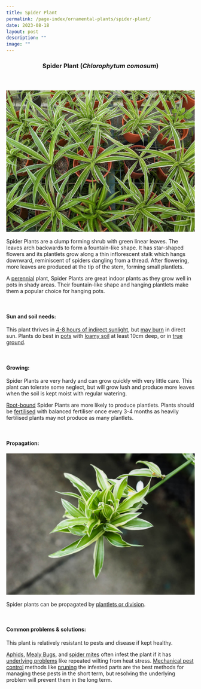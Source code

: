 ```yaml
---
title: Spider Plant
permalink: /page-index/ornamental-plants/spider-plant/
date: 2023-08-18
layout: post
description: ""
image: ""
---
```

<header> 
	<h3>Spider Plant (<em>Chlorophytum comosum</em>)</h3> 
</header>

<section>
	<img title="Photo by Jacqueline Chua." src="/images/Plants/Spiderplant_JacChua.jpg">
	<p>Spider Plants are a clump forming shrub with green linear leaves. The leaves arch backwards to form a fountain-like shape. It has star-shaped flowers and its plantlets grow along a thin inflorescent stalk which hangs downward, reminiscent of spiders dangling from a thread. After flowering, more leaves are produced at the tip of the stem, forming small plantlets.</p>
	<p>A <a href="/learn-more-about-gardening/glossary/#p">perennial</a> plant, Spider Plants are great indoor plants as they grow well in pots in shady areas. Their fountain-like shape and hanging plantlets make them a popular choice for hanging pots.</p>
	 <br> 
</section> 
 
<section> 
  <h4>Sun and soil needs:</h4> 
  <p>This plant thrives in <a href="/page-index/horticulture-techniques/gauging-light/">4-8 hours of indirect sunlight</a>, but <a href="/page-index/plant-problems/sunburn/">may burn</a> in direct sun.  Plants do best in <a href="/page-index/horticulture-techniques/planting-in-containers/">pots</a> with <a href="/page-index/horticulture-techniques/soil/">loamy soil</a> at least 10cm deep, or in <a href="/page-index/horticulture-techniques/true-ground/">true ground</a>.</p> 
	<br>
</section>

<section> 
  <h4>Growing:</h4> 
	<p>Spider Plants are very hardy and can grow quickly with very little care. This plant can tolerate some neglect, but will grow lush and produce more leaves when the soil is kept moist with regular watering.</p> 
	<p><a href="/page-index/plant-problems/root-bound/">Root-bound</a> Spider Plants are more likely to produce plantlets. Plants should be <a href="/page-index/horticulture-techniques/fertilising/">fertilised</a> with balanced fertiliser once every 3-4 months as heavily fertilised plants may not produce as many plantlets.</p> 
	<br> 
</section> 

<section> 
  <h4>Propagation:</h4> 
	<img title="Photo by Jacqueline Chua." src="/images/Plants/Spiderplant_JacChua%20(3).jpg">
	<p>Spider plants can be propagated by <a href="/page-index/horticulture-techniques/propagating-by-division/">plantlets or division</a>.</p> 
	<br> 
</section> 
 
<section> 
  <h4>Common problems &amp; solutions:</h4> 
	<p>This plant is relatively resistant to pests and disease if kept healthy.</p>
<p><a href="/page-index/pests/aphids/">Aphids</a>, <a href="/page-index/pests/mealy-bugs/">Mealy Bugs</a>,  and <a href="/page-index/pests/spider-mites/">spider mites</a> often infest the plant if it has <a href="/learn-more-about-gardening/plant-problems/">underlying problems</a> like repeated wilting from heat stress. <a href="/horticulture-techniques/pest-control/">Mechanical pest control</a> methods like <a href="/page-index/horticulture-techniques/pruning/">pruning</a> the infested parts are the best methods for managing these pests in the short term, but resolving the underlying problem will prevent them in the long term.</p>
	<br> 
</section>